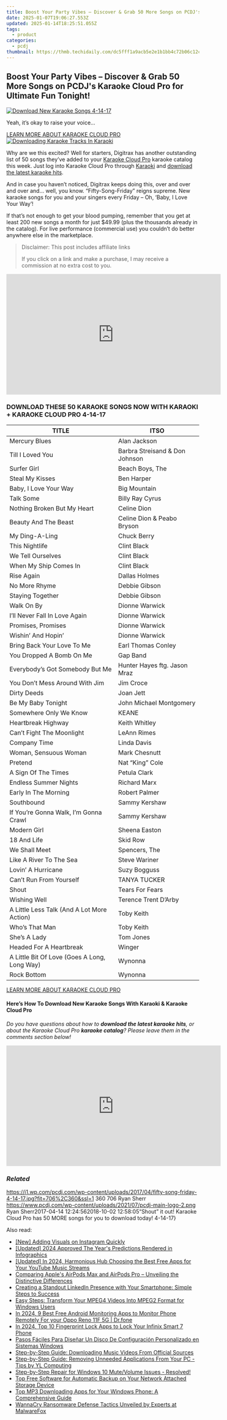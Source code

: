 ```yaml
---
title: Boost Your Party Vibes – Discover & Grab 50 More Songs on PCDJ's Karaoke Cloud Pro for Ultimate Fun Tonight!
date: 2025-01-07T19:06:27.553Z
updated: 2025-01-14T18:25:51.055Z
tags:
  - product
categories:
  - pcdj
thumbnail: https://thmb.techidaily.com/dc5fff1a9acb5e2e1b1bb4c72b06c12c5151a76a3bb3ac96ddd883f3e1ef8520.jpg
---
```


## Boost Your Party Vibes – Discover & Grab 50 More Songs on PCDJ's Karaoke Cloud Pro for Ultimate Fun Tonight!

[![Download New Karaoke Songs 4-14-17](https://i1.wp.com/pcdj.com/wp-content/uploads/2017/04/fifty-song-friday-4-14-17.jpg?resize=706%2C321&ssl=1)](https://i1.wp.com/pcdj.com/wp-content/uploads/2017/04/fifty-song-friday-4-14-17.jpg?fit=706%2C360&ssl=1 "Download New Karaoke Songs 4-14-17")

Yeah, it’s okay to raise your voice…

[LEARN MORE ABOUT KARAOKE CLOUD PRO ![Downloading Karaoke Tracks In Karaoki](https://i2.wp.com/pcdj.com/wp-content/uploads/2016/11/kcpdemoimage.jpg?fit=300%2C300&ssl=1 "Downloading Karaoke Tracks In Karaoki")](https://tools.techidaily.com/pcdj/products/)

Why are we this excited? Well for starters, Digitrax has another outstanding list of 50 songs they’ve added to your [Karaoke Cloud Pro](https://tools.techidaily.com/pcdj/products/) karaoke catalog this week. Just log into Karaoke Cloud Pro through [Karaoki](https://tools.techidaily.com/pcdj/products/) and [download the latest karaoke hits](https://youtu.be/hGR350a9GHw).

And in case you haven’t noticed, Digitrax keeps doing this, over and over and over and… well, you know. “Fifty-Song-Friday” reigns supreme. New karaoke songs for you and your singers every Friday – Oh, ‘Baby, I Love Your Way’!

If that’s not enough to get your blood pumping, remember that you get at least 200 new songs a month for just $49.99 (plus the thousands already in the catalog). For live performance (commercial use) you couldn’t do better anywhere else in the marketplace.

>  Disclaimer: This post includes affiliate links
>
>  If you click on a link and make a purchase, I may receive a commission at no extra cost to you.
>

<!-- affiliate ads begin -->
<iframe width="560" height="315" src="https://www.youtube.com/embed/3AGmFrtBLHw?si=VhvpUaXHPBHl6OT6" title="YouTube video player" frameborder="0" allow="accelerometer; autoplay; clipboard-write; encrypted-media; gyroscope; picture-in-picture; web-share" referrerpolicy="strict-origin-when-cross-origin" allowfullscreen></iframe>
<!-- affiliate ads end -->

### DOWNLOAD THESE 50 KARAOKE SONGS NOW WITH KARAOKI + KARAOKE CLOUD PRO 4-14-17

| **TITLE**                                    | **ITSO**                       |
| -------------------------------------------- | ------------------------------ |
| Mercury Blues                                | Alan Jackson                   |
| Till I Loved You                             | Barbra Streisand & Don Johnson |
| Surfer Girl                                  | Beach Boys, The                |
| Steal My Kisses                              | Ben Harper                     |
| Baby, I Love Your Way                        | Big Mountain                   |
| Talk Some                                    | Billy Ray Cyrus                |
| Nothing Broken But My Heart                  | Celine Dion                    |
| Beauty And The Beast                         | Celine Dion & Peabo Bryson     |
| My Ding-A-Ling                               | Chuck Berry                    |
| This Nightlife                               | Clint Black                    |
| We Tell Ourselves                            | Clint Black                    |
| When My Ship Comes In                        | Clint Black                    |
| Rise Again                                   | Dallas Holmes                  |
| No More Rhyme                                | Debbie Gibson                  |
| Staying Together                             | Debbie Gibson                  |
| Walk On By                                   | Dionne Warwick                 |
| I’ll Never Fall In Love Again                | Dionne Warwick                 |
| Promises, Promises                           | Dionne Warwick                 |
| Wishin’ And Hopin’                           | Dionne Warwick                 |
| Bring Back Your Love To Me                   | Earl Thomas Conley             |
| You Dropped A Bomb On Me                     | Gap Band                       |
| Everybody’s Got Somebody But Me              | Hunter Hayes ftg. Jason Mraz   |
| You Don’t Mess Around With Jim               | Jim Croce                      |
| Dirty Deeds                                  | Joan Jett                      |
| Be My Baby Tonight                           | John Michael Montgomery        |
| Somewhere Only We Know                       | KEANE                          |
| Heartbreak Highway                           | Keith Whitley                  |
| Can’t Fight The Moonlight                    | LeAnn Rimes                    |
| Company Time                                 | Linda Davis                    |
| Woman, Sensuous Woman                        | Mark Chesnutt                  |
| Pretend                                      | Nat “King” Cole                |
| A Sign Of The Times                          | Petula Clark                   |
| Endless Summer Nights                        | Richard Marx                   |
| Early In The Morning                         | Robert Palmer                  |
| Southbound                                   | Sammy Kershaw                  |
| If You’re Gonna Walk, I’m Gonna Crawl        | Sammy Kershaw                  |
| Modern Girl                                  | Sheena Easton                  |
| 18 And Life                                  | Skid Row                       |
| We Shall Meet                                | Spencers, The                  |
| Like A River To The Sea                      | Steve Wariner                  |
| Lovin’ A Hurricane                           | Suzy Bogguss                   |
| Can’t Run From Yourself                      | TANYA TUCKER                   |
| Shout                                        | Tears For Fears                |
| Wishing Well                                 | Terence Trent D’Arby           |
| A Little Less Talk (And A Lot More Action)   | Toby Keith                     |
| Who’s That Man                               | Toby Keith                     |
| She’s A Lady                                 | Tom Jones                      |
| Headed For A Heartbreak                      | Winger                         |
| A Little Bit Of Love (Goes A Long, Long Way) | Wynonna                        |
| Rock Bottom                                  | Wynonna                        |

[LEARN MORE ABOUT KARAOKE CLOUD PRO](https://tools.techidaily.com/pcdj/products/)

#### Here’s How To Download New Karaoke Songs With Karaoki & Karaoke Cloud Pro

_Do you have questions about how to **download the latest karaoke hits**, or about the Karaoke Cloud Pro **karaoke catalog**? Please leave them in the comments section below!_

<!-- affiliate ads begin -->
<iframe width="560" height="315" src="https://www.youtube.com/embed/oySc0DiqmKc?si=8pynRzuhlq2RUPZ6" title="YouTube video player" frameborder="0" allow="accelerometer; autoplay; clipboard-write; encrypted-media; gyroscope; picture-in-picture; web-share" referrerpolicy="strict-origin-when-cross-origin" allowfullscreen></iframe>
<!-- affiliate ads end -->

### _Related_

https://i1.wp.com/pcdj.com/wp-content/uploads/2017/04/fifty-song-friday-4-14-17.jpg?fit=706%2C360&ssl=1 360 706 Ryan Sherr https://www.pcdj.com/wp-content/uploads/2021/07/pcdj-main-logo-2.png Ryan Sherr2017-04-14 12:24:562018-10-02 12:58:05“Shout” it out! Karaoke Cloud Pro has 50 MORE songs for you to download today! 4-14-17}

<ins class="adsbygoogle"
     style="display:block"
     data-ad-format="autorelaxed"
     data-ad-client="ca-pub-7571918770474297"
     data-ad-slot="1223367746"></ins>

<ins class="adsbygoogle"
     style="display:block"
     data-ad-client="ca-pub-7571918770474297"
     data-ad-slot="8358498916"
     data-ad-format="auto"
     data-full-width-responsive="true"></ins>

<span class="atpl-alsoreadstyle">Also read:</span>
<div><ul>
<li><a href="https://fox-info.techidaily.com/new-adding-visuals-on-instagram-quickly/"><u>[New] Adding Visuals on Instagram Quickly</u></a></li>
<li><a href="https://youtube-sure.techidaily.com/ed-2024-approved-the-years-predictions-rendered-in-infographics/"><u>[Updated] 2024 Approved The Year's Predictions Rendered in Infographics</u></a></li>
<li><a href="https://youtube-web.techidaily.com/ed-in-2024-harmonious-hub-choosing-the-best-free-apps-for-your-youtube-music-streams/"><u>[Updated] In 2024, Harmonious Hub Choosing the Best Free Apps for Your YouTube Music Streams</u></a></li>
<li><a href="https://tech-renaissance.techidaily.com/comparing-apples-airpods-max-and-airpods-pro-unveiling-the-distinctive-differences/"><u>Comparing Apple's AirPods Max and AirPods Pro – Unveiling the Distinctive Differences</u></a></li>
<li><a href="https://win-hot.techidaily.com/creating-a-standout-linkedin-presence-with-your-smartphone-simple-steps-to-success/"><u>Creating a Standout LinkedIn Presence with Your Smartphone: Simple Steps to Success</u></a></li>
<li><a href="https://win-howtos.techidaily.com/easy-steps-transform-your-mpeg4-videos-into-mpeg2-format-for-windows-users/"><u>Easy Steps: Transform Your MPEG4 Videos Into MPEG2 Format for Windows Users</u></a></li>
<li><a href="https://android-location.techidaily.com/in-2024-9-best-free-android-monitoring-apps-to-monitor-phone-remotely-for-your-oppo-reno-11f-5g-drfone-by-drfone-virtual/"><u>In 2024, 9 Best Free Android Monitoring Apps to Monitor Phone Remotely For your Oppo Reno 11F 5G | Dr.fone</u></a></li>
<li><a href="https://unlock-android.techidaily.com/in-2024-top-10-fingerprint-lock-apps-to-lock-your-infinix-smart-7-phone-by-drfone-android/"><u>In 2024, Top 10 Fingerprint Lock Apps to Lock Your Infinix Smart 7 Phone</u></a></li>
<li><a href="https://win-hot.techidaily.com/pasos-faciles-para-disenar-un-disco-de-configuracion-personalizado-en-sistemas-windows/"><u>Pasos Fáciles Para Diseñar Un Disco De Configuración Personalizado en Sistemas Windows</u></a></li>
<li><a href="https://win-hot.techidaily.com/step-by-step-guide-downloading-music-videos-from-official-sources/"><u>Step-by-Step Guide: Downloading Music Videos From Official Sources</u></a></li>
<li><a href="https://win-manuals.techidaily.com/step-by-step-guide-removing-unneeded-applications-from-your-pc-tips-by-yl-computing/"><u>Step-by-Step Guide: Removing Unneeded Applications From Your PC - Tips by YL Computing</u></a></li>
<li><a href="https://common-error.techidaily.com/1723209196513-step-by-step-repair-for-windows-10-mutevolume-issues-resolved/"><u>Step-by-Step Repair for Windows 10 Mute/Volume Issues - Resolved!</u></a></li>
<li><a href="https://win-hot.techidaily.com/top-free-software-for-automatic-backup-on-your-network-attached-storage-device/"><u>Top Free Software for Automatic Backup on Your Network Attached Storage Device</u></a></li>
<li><a href="https://win-hot.techidaily.com/top-mp3-downloading-apps-for-your-windows-phone-a-comprehensive-guide/"><u>Top MP3 Downloading Apps for Your Windows Phone: A Comprehensive Guide</u></a></li>
<li><a href="https://win-hot.techidaily.com/wannacry-ransomware-defense-tactics-unveiled-by-experts-at-malwarefox/"><u>WannaCry Ransomware Defense Tactics Unveiled by Experts at MalwareFox</u></a></li>
</ul></div>

